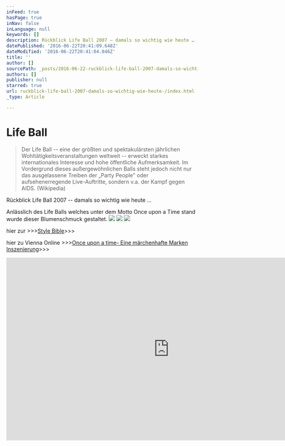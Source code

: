 ```yaml
---
inFeed: true
hasPage: true
inNav: false
inLanguage: null
keywords: []
description: Rückblick Life Ball 2007 – damals so wichtig wie heute …
datePublished: '2016-06-22T20:41:09.648Z'
dateModified: '2016-06-22T20:41:04.046Z'
title: ''
author: []
sourcePath: _posts/2016-06-22-ruckblick-life-ball-2007-damals-so-wichtig-wie-heute-.md
authors: []
publisher: null
starred: true
url: ruckblick-life-ball-2007-damals-so-wichtig-wie-heute-/index.html
_type: Article

---
```

# Life Ball

> Der Life Ball -- eine der größten und spektakulärsten jährlichen Wohltätigkeitsveranstaltungen weltweit -- erweckt starkes internationales Interesse und hohe öffentliche Aufmerksamkeit. Im Vordergrund dieses außergewöhnlichen Balls steht jedoch nicht nur das ausgelassene Treiben der „Party People" oder aufsehenerregende Live-Auftritte, sondern v.a. der Kampf gegen AIDS. (Wikipedia)

Rückblick Life Ball 2007 -- damals so wichtig wie heute ...

Anlässlich des Life Balls welches unter dem Motto Once upon a Time stand wurde dieser Blumenschmuck gestaltet.
![](https://the-grid-user-content.s3-us-west-2.amazonaws.com/7462a09a-43ce-4429-83fa-2fde437ed43b.jpg)
![](https://the-grid-user-content.s3-us-west-2.amazonaws.com/f0363339-6484-4cca-a06f-7bae707b51aa.jpg)
![](https://the-grid-user-content.s3-us-west-2.amazonaws.com/93287b0e-db83-49c3-b8f6-9052ee8eb553.jpg)

hier zur \>\>\>[Style Bible][0]\>\>\>

hier zu Vienna Online \>\>\>[Once upon a time- Eine märchenhafte Marken Inszenierung][1]\>\>\>

<iframe width="854" height="480" src="https://www.youtube.com/embed/ajS1DgUiyuc" frameborder="0" allowfullscreen="" style=""></iframe>



[0]: http://www.vienna.at/life-ball-2007---style-bible/news-20070219-04062701
[1]: http://www.vienna.at/once-upon-a-time--eine-maerchenhafte-marken-inszenierung/news-20070508-04153609